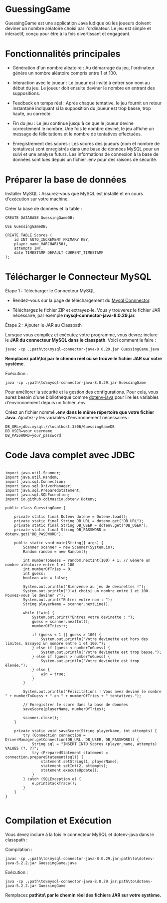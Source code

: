 # GuessingGame

GuessingGame est une application Java ludique où les joueurs doivent deviner un nombre aléatoire 
choisi par l'ordinateur. Le jeu est simple et interactif, conçu pour être à la fois divertissant 
et engageant.

# Fonctionnalités principales

- Génération d'un nombre aléatoire :
Au démarrage du jeu, l'ordinateur génère un nombre aléatoire compris entre 1 et 100.

- Interaction avec le joueur :
Le joueur est invité à entrer son nom au début du jeu.
Le joueur doit ensuite deviner le nombre en entrant des suppositions.

- Feedback en temps réel :
Après chaque tentative, le jeu fournit un retour instantané indiquant si la supposition du joueur est trop basse, trop haute, ou correcte.

- Fin du jeu :
Le jeu continue jusqu'à ce que le joueur devine correctement le nombre.
Une fois le nombre deviné, le jeu affiche un message de félicitations et le nombre de tentatives effectuées.

- Enregistrement des scores :
Les scores des joueurs (nom et nombre de tentatives) sont enregistrés dans une base de données MySQL pour un suivi et une analyse futurs.
Les informations de connexion à la base de données sont lues depuis un fichier .env pour des raisons de sécurité.



# Préparer la base de données

Installer MySQL : Assurez-vous que MySQL est installé et en cours d'exécution sur votre machine.

Créer la base de données et la table :

```
CREATE DATABASE GuessingGameDB;

USE GuessingGameDB;

CREATE TABLE Scores (
    id INT AUTO_INCREMENT PRIMARY KEY,
    player_name VARCHAR(50),
    attempts INT,
    date TIMESTAMP DEFAULT CURRENT_TIMESTAMP
);

```


# Télécharger le Connecteur MySQL

Étape 1 : Télécharger le Connecteur MySQL

- Rendez-vous sur la page de téléchargement du [Mysql Connnector]("https://dev.mysql.com/downloads/connector/j/").

- Téléchargez le fichier ZIP et extrayez-le. Vous y trouverez le fichier JAR nécessaire, par exemple **mysql-connector-java-8.0.29.jar.**

Étape 2 : Ajouter le JAR au Classpath

Lorsque vous compilez et exécutez votre programme, vous devrez inclure le **JAR du connecteur MySQL dans le classpath**. 
Voici comment le faire :

```
javac -cp .;path\to\mysql-connector-java-8.0.29.jar GuessingGame.java

```
**Remplacez path\to\ par le chemin réel où se trouve le fichier JAR sur votre système.**

Exécution :

```
java -cp .;path\to\mysql-connector-java-8.0.29.jar GuessingGame

```

Pour améliorer la sécurité et la gestion des configurations. 
Pour cela, vous aurez besoin d'une bibliothèque comme [dotenv-java]("https://github.com/cdimascio/dotenv-java") 
pour lire les variables d'environnement depuis un fichier .env.

Créez un fichier nommé **.env** **dans le même répertoire que votre fichier Java.** Ajoutez-y les variables d'environnement nécessaires :

```
DB_URL=jdbc:mysql://localhost:3306/GuessingGameDB
DB_USER=your_username
DB_PASSWORD=your_password

```
# Code Java complet avec JDBC

```

import java.util.Scanner;
import java.util.Random;
import java.sql.Connection;
import java.sql.DriverManager;
import java.sql.PreparedStatement;
import java.sql.SQLException;
import io.github.cdimascio.dotenv.Dotenv;

public class GuessingGame {

    private static final Dotenv dotenv = Dotenv.load();
    private static final String DB_URL = dotenv.get("DB_URL");
    private static final String DB_USER = dotenv.get("DB_USER");
    private static final String DB_PASSWORD = dotenv.get("DB_PASSWORD");

    public static void main(String[] args) {
        Scanner scanner = new Scanner(System.in);
        Random random = new Random();

        int numberToGuess = random.nextInt(100) + 1; // Génère un nombre aléatoire entre 1 et 100
        int numberOfTries = 0;
        int guess;
        boolean win = false;

        System.out.println("Bienvenue au jeu de devinettes !");
        System.out.println("J'ai choisi un nombre entre 1 et 100. Pouvez-vous le deviner ?");
        System.out.print("Entrez votre nom : ");
        String playerName = scanner.nextLine();

        while (!win) {
            System.out.print("Entrez votre devinette : ");
            guess = scanner.nextInt();
            numberOfTries++;

            if (guess < 1 || guess > 100) {
                System.out.println("Votre devinette est hors des limites. Essayez un nombre entre 1 et 100.");
            } else if (guess < numberToGuess) {
                System.out.println("Votre devinette est trop basse.");
            } else if (guess > numberToGuess) {
                System.out.println("Votre devinette est trop élevée.");
            } else {
                win = true;
            }
        }

        System.out.println("Félicitations ! Vous avez deviné le nombre " + numberToGuess + " en " + numberOfTries + " tentatives.");

        // Enregistrer le score dans la base de données
        saveScore(playerName, numberOfTries);

        scanner.close();
    }

    private static void saveScore(String playerName, int attempts) {
        try (Connection connection = DriverManager.getConnection(DB_URL, DB_USER, DB_PASSWORD)) {
            String sql = "INSERT INTO Scores (player_name, attempts) VALUES (?, ?)";
            try (PreparedStatement statement = connection.prepareStatement(sql)) {
                statement.setString(1, playerName);
                statement.setInt(2, attempts);
                statement.executeUpdate();
            }
        } catch (SQLException e) {
            e.printStackTrace();
        }
    }
}


```
# Compilation et Exécution
Vous devez inclure à la fois le connecteur MySQL et dotenv-java dans le classpath :

Compilation :

```
javac -cp .;path\to\mysql-connector-java-8.0.29.jar;path\to\dotenv-java-5.2.2.jar GuessingGame.java

```

Exécution :

```
java -cp .;path\to\mysql-connector-java-8.0.29.jar;path\to\dotenv-java-5.2.2.jar GuessingGame

```

Remplacez **path\to\ par le chemin réel des fichiers JAR sur votre système.**